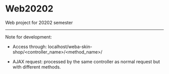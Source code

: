 # Web20202
Web project for 20202 semester

-------------------------------
Note for development:

- Access through: localhost/weba-skin-shop/<controller_name>/<method_name>/<parameters>

- AJAX request: processed by the same controller as normal request but with different methods.
